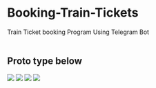 # Booking-Train-Tickets
Train Ticket booking Program Using Telegram Bot
<br>
<br>
<h2>Proto type below</h2>
<img src="https://postfiles.pstatic.net/MjAyMDA5MTNfMTc0/MDAxNTk5OTI1Nzk1NTEz.3FD3roJjSt_EtsHen7irctLUYV9Ya2xaO9TjdL7V9QUg.45H9g76swe9A9Ae3ImHtkQw3uxEoiOb-tOw7Ik-Ib7sg.JPEG.ods04193/%EA%B8%B0%EC%B0%A8_%EC%98%88%EB%A7%A4_%EB%A7%A4%ED%81%AC%EB%A1%9C_%ED%94%84%EB%A1%9C%EA%B7%B8%EB%9E%A8_1.jpg?type=w773">

<img src="https://postfiles.pstatic.net/MjAyMDA5MTNfMTc5/MDAxNTk5OTI1Nzk1NTEz.VS81_wB8_uR7Hu37igQk-qIQc2O7a1TljhRudi5nGi8g.QA-GjzAODafTc3TXSxs2wa6zwi01twvpj3Q7h8PbEA4g.JPEG.ods04193/%EA%B8%B0%EC%B0%A8_%EC%98%88%EB%A7%A4_%EB%A7%A4%ED%81%AC%EB%A1%9C_%ED%94%84%EB%A1%9C%EA%B7%B8%EB%9E%A8_2.jpg?type=w773">

<img src="https://postfiles.pstatic.net/MjAyMDA5MTNfOTcg/MDAxNTk5OTI1ODQ2MDAy.B8L94xy8ClYGDboOeu7uFAcJyb44mrjwzUyfXp3d7d8g.rf9MbbCj3TohDjUk8Lo4sbnu2M7E9HyTEU4P3BJMEhsg.JPEG.ods04193/%EA%B8%B0%EC%B0%A8_%EC%98%88%EB%A7%A4_%EB%A7%A4%ED%81%AC%EB%A1%9C_%ED%94%84%EB%A1%9C%EA%B7%B8%EB%9E%A8_3.jpg?type=w773">

<img src="https://postfiles.pstatic.net/MjAyMDA5MTNfMjg3/MDAxNTk5OTI1ODQ1OTg4.649PA3DEDI2wVLDxu6icRNzJtUWih3vDj-rX_jbJhE4g.p_oaFJdduCCFXsuHaz53mJHJEt3JeBczUMy3vmG9Q2Qg.JPEG.ods04193/%EA%B8%B0%EC%B0%A8_%EC%98%88%EB%A7%A4_%EB%A7%A4%ED%81%AC%EB%A1%9C_%ED%94%84%EB%A1%9C%EA%B7%B8%EB%9E%A8_4.jpg?type=w773">
